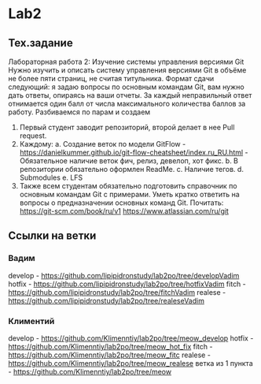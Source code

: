 # Lab2

## Тех.задание
Лабораторная работа 2: Изучение системы управления версиями Git
Нужно изучить и описать систему управления версиями Git в объёме не
более пяти страниц, не считая титульника. Формат сдачи следующий: я
задаю вопросы по основным командам Git, вам нужно дать ответы, опираясь
на ваши отчеты. 
За каждый неправильный ответ отнимается один балл от числа максимального
количества баллов за работу.
Разбиваемся по парам и создаем 
1)	Первый студент заводит репозиторий, второй делает в нее Pull request.
2)	Каждому:
a.	Создание веток по модели GitFlow - https://danielkummer.github.io/git-flow-cheatsheet/index.ru_RU.html - Обязательное наличие веток фич, релиз, девелоп, хот фикс.
b.	В репозитории обязательно оформлен ReadMe.
c.	Наличие тегов.
d.	Submodules
e.	LFS
3)	Также всем студентам обязательно подготовить справочник по основным командам Git с примерами. Уметь кратко ответить на вопросы о предназначении основных команд Git.
Почитать:
https://git-scm.com/book/ru/v1
https://www.atlassian.com/ru/git

## Ссылки на ветки
### Вадим
develop - https://github.com/lipipidronstudy/lab2po/tree/developVadim
hotfix - https://github.com/lipipidronstudy/lab2po/tree/hotfixVadim
fitch - https://github.com/lipipidronstudy/lab2po/tree/fitchVadim
realese - https://github.com/lipipidronstudy/lab2po/tree/realeseVadim

### Климентий
develop - https://github.com/Klimenntiy/lab2po/tree/meow_develop
hotfix - https://github.com/Klimenntiy/lab2po/tree/meow_hot_fix
fitch - https://github.com/Klimenntiy/lab2po/tree/meow_fitc
realese - https://github.com/Klimenntiy/lab2po/tree/meow_realese
ветка из 1 пункта - https://github.com/Klimenntiy/lab2po/tree/meow
